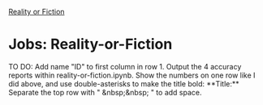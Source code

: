 [Reality or Fiction](../../models/reality-or-fiction/)

# Jobs: Reality-or-Fiction

TO DO:
Add name "ID" to first column in row 1.
Output the 4 accuracy reports within reality-or-fiction.ipynb.
Show the numbers on one row like I did above, 
and use double-asterisks to make the title bold: \*\*Title:\*\* 
Separate the top row with " &amp;nbsp;&amp;nbsp; " to add space.